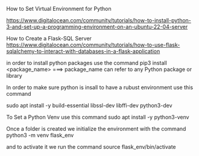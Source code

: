 How to Set Virtual Environment for Python

https://www.digitalocean.com/community/tutorials/how-to-install-python-3-and-set-up-a-programming-environment-on-an-ubuntu-22-04-server


How to Create a Flask-SQL Server
https://www.digitalocean.com/community/tutorials/how-to-use-flask-sqlalchemy-to-interact-with-databases-in-a-flask-application

in order to install python packages use the command
pip3 install <package_name> ===> package_name can refer to any Python package or library

In order to make sure python is insall to have a rubust environment use this command

sudo apt install -y build-essential libssl-dev libffi-dev python3-dev

To Set a Python Venv use this command
sudo apt install -y python3-venv

Once a folder is created we initialize the environment with the command
python3 -m venv flask_env

and to activate it we run the command
source flask_env/bin/activate